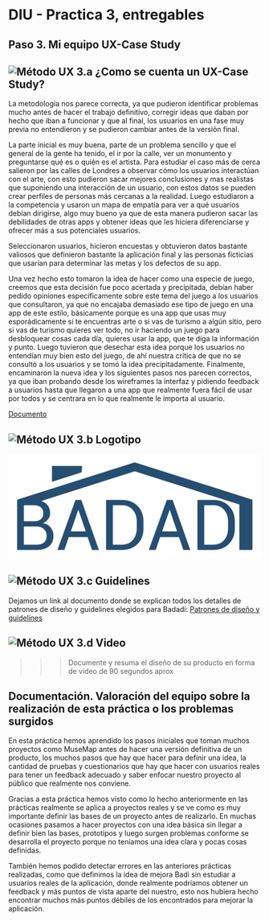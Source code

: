 # DIU - Practica 3, entregables

## Paso 3. Mi equipo UX-Case Study 


![Método UX](https://github.com/Leamsy/DIU20/blob/master/img/moodboard.png?raw=true) 3.a ¿Como se cuenta un UX-Case Study?
-----
La metodología nos parece correcta, ya que pudieron identificar problemas mucho antes de
hacer el trabajo definitivo, corregir ideas que daban por hecho que iban a funcionar y que al
final, los usuarios en una fase muy previa no entendieron y se pudieron cambiar antes de la
versión final.

La parte inicial es muy buena, parte de un problema sencillo y que el general de la gente ha
tenido, el ir por la calle, ver un monumento y preguntarse qué es o quién es el artista.
Para estudiar el caso más de cerca salieron por las calles de Londres a observar cómo los
usuarios interactúan con el arte, con esto pudieron sacar mejores conclusiones y mas
realistas que suponiendo una interacción de un usuario, con estos datos se pueden crear
perfiles de personas más cercanas a la realidad.
Luego estudiaron a la competencia y usaron un mapa de empatía para ver a qué usuarios
debían dirigirse, algo muy bueno ya que de esta manera pudieron sacar las debilidades de
otras apps y obtener ideas que les hiciera diferenciarse y ofrecer más a sus potenciales
usuarios.

Seleccionaron usuarios, hicieron encuestas y obtuvieron datos bastante valiosos que
definieron bastante la aplicación final y las personas ficticias que usarían para determinar
las metas y los defectos de su app.

Una vez hecho esto tomaron la idea de hacer como una especie de juego, creemos que
esta decisión fue poco acertada y precipitada, debían haber pedido opiniones
específicamente sobre este tema del juego a los usuarios que consultaron, ya que no
encajaba demasiado ese tipo de juego en una app de este estilo, básicamente porque es
una app que usas muy esporádicamente si te encuentras arte o si vas de turismo a algún
sitio, pero si vas de turismo quieres ver todo, no ir haciendo un juego para desbloquear
cosas cada día, quieres usar la app, que te diga la información y punto. Luego tuvieron que
desechar esta idea porque los usuarios no entendían muy bien esto del juego, de ahí
nuestra crítica de que no se consultó a los usuarios y se tomó la idea precipitadamente.
Finalmente, encaminaron la nueva idea y los siguientes pasos nos parecen correctos, ya
que iban probando desde los wireframes la interfaz y pidiendo feedback a usuarios hasta
que llegaron a una app que realmente fuera fácil de usar por todos y se centrara en lo que
realmente le importa al usuario.

[Documento](https://github.com/Leamsy/DIU20/blob/master/P3/analisisMuseMap.pdf) 

![Método UX](https://github.com/Leamsy/DIU20/blob/master/img/landing-page.png?raw=true)  3.b Logotipo
----

![Logo Badadi](https://github.com/Leamsy/DIU20/blob/master/P3/logo_badadi.png?raw=true)


![Método UX](https://github.com/Leamsy/DIU20/blob/master/img/guidelines.png?raw=true) 3.c Guidelines
----
Dejamos un link al documento donde se explican todos los detalles de patrones de diseño y guidelines elegidos para Badadi:
[Patrones de diseño y guidelines](https://github.com/Leamsy/DIU20/blob/master/P3/Patrones%20de_dise%C3%B1o%20y%20guidelines.pdf)

![Método UX](https://github.com/Leamsy/DIU20/blob/master/img/mockup.png?raw=true)  3.d Video
----

>>> Documente y resuma el diseño de su producto en forma de video de 90 segundos aprox

## Documentación. Valoración del equipo sobre la realización de esta práctica o los problemas surgidos

En esta práctica hemos aprendido los pasos iniciales que toman muchos proyectos como MuseMap antes de hacer una versión definitiva de un producto, los muchos pasos que hay que hacer para definir una idea, la cantidad de pruebas y cuestionarios que hay que hacer con usuarios reales para tener un feedback adecuado y 
saber enfocar nuestro proyecto al público que realmente nos conviene.

Gracias a esta práctica hemos visto como lo hecho anteriormente en las prácticas realmente se aplica a proyectos reales y se ve como es muy importante definir las bases de un proyecto antes de realizarlo. En muchas ocasiones pasamos a hacer proyectos con una idea básica sin llegar a definir bien las bases, prototipos y luego surgen problemas conforme se desarrolla el proyecto porque no teníamos una idea clara y pocas cosas definidas.

También hemos podido detectar errores en las anteriores prácticas realizadas, como que definimos la idea de mejora Badi sin estudiar a usuarios reales de la aplicación, donde realmente podríamos obtener un feedback y más puntos de vista aparte del nuestro, esto nos hubiera hecho encontrar muchos más puntos débiles de los encontrados para mejorar la aplicación.
 
